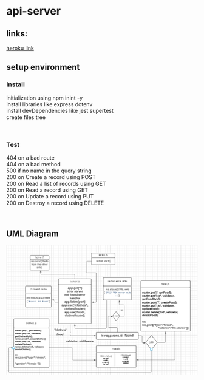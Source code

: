 # api-server

## links:

[heroku link](https://raghadapi4.herokuapp.com/)


## setup environment

### Install

initialization using npm inint -y <br>
install libraries like express dotenv <br> 
install devDependencies like jest supertest <br>
create files tree <br>

<br>

### Test

404 on a bad route <br>
404 on a bad method <br>
500 if no name in the query string <br>
200 on Create a record using POST <br>
200 on Read a list of records using GET <br>
200 on Read a record using GET <br>
200 on Update a record using PUT <br>
200 on Destroy a record using DELETE <br>

<br>

 ## UML Diagram

 ![lab3](./lab3.PNG)